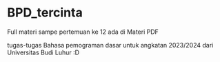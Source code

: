 # BPD_tercinta
Full materi sampe pertemuan ke 12 ada di Materi PDF

tugas-tugas Bahasa pemograman dasar untuk angkatan 2023/2024 dari Universitas Budi Luhur :D

